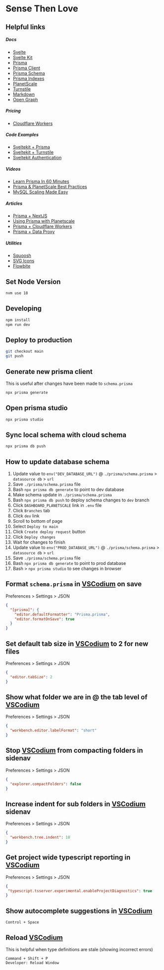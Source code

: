 # Sense Then Love

## Helpful links
##### Docs
- [Svelte](https://svelte.dev/docs)
- [Svelte Kit](https://kit.svelte.dev/docs/introduction)
- [Prisma](https://www.prisma.io/docs)
- [Prisma Client](https://www.prisma.io/docs/reference/api-reference/prisma-client-reference)
- [Prisma Schema](https://www.prisma.io/docs/concepts/components/prisma-schema)
- [Prisma Indexes](https://www.prisma.io/docs/concepts/components/prisma-schema/relations/relation-mode#indexes)
- [PlanetScale](https://planetscale.com/docs)
- [Turnstile](https://developers.cloudflare.com/turnstile/)
- [Markdown](https://www.markdownguide.org/basic-syntax)
- [Open Graph](https://ogp.me/)

##### Pricing
- [Cloudflare Workers](https://developers.cloudflare.com/workers/platform/pricing)

##### Code Examples
- [Sveltekit + Prisma](https://github.com/prisma/prisma-examples/tree/latest/typescript/rest-sveltekit)
- [Sveltekit + Turnstile](https://github.com/ghostdevv/svelte-turnstile)
- [Sveltekit Authentication](https://github.com/huntabyte/sveltekit-protected-routes/tree/final-code)

##### Videos
- [Learn Prisma In 60 Minutes](https://www.youtube.com/watch?v=RebA5J-rlwg)
- [Prisma & PlanetScale Best Practices](https://www.youtube.com/watch?v=iaHt5_hg44c)
- [MySQL Scaling Made Easy](https://planetscale.com/events/mysql-scaling-made-easy/thank-you) 

##### Articles
- [Prisma + NextJS](https://www.prisma.io/docs/guides/database/troubleshooting-orm/help-articles/nextjs-prisma-client-dev-practices)
- [Using Prisma with Planetscale](https://www.prisma.io/docs/guides/database/using-prisma-with-planetscale)
- [Prisma + Cloudflare Workers](https://www.prisma.io/docs/guides/deployment/deployment-guides/deploying-to-cloudflare-workers)
- [Prisma + Data Proxy](https://www.prisma.io/docs/data-platform/data-proxy)

##### Utilities
- [Squoosh](https://squoosh.app)
- [SVG Icons](https://icones.js.org/collection/all)
- [Flowbite](https://flowbite-svelte.com/)

## Set Node Version
```bash
nvm use 18
```

## Developing
```bash
npm install
npm run dev
```

## Deploy to production
```bash
git checkout main
git push
```

## Generate new prisma client
This is useful after changes have been made to `schema.prisma`
```bash
npx prisma generate
```

## Open prisma studio
```bash
npx prisma studio
```

## Sync local schema with cloud schema
```bash
npx prisma db push
```

## How to update database schema
1. Update value to `env("DEV_DATABASE_URL")` @ `./prisma/schema.prisma` > `datasource db` > `url`
1. Save `./prisma/schema.prisma` file
1. Bash `npx prisma db generate` to point to dev database
1. Make schema update in `./prisma/schema.prisma`
1. Bash `npx prisma db push` to deploy schema changes to `dev` branch
1. Click `DASHBOARD_PLANETSCALE` link in `.env` file
1. Click `Branches` tab
1. Click `dev` link
1. Scroll to bottom of page
1. Select `Deploy to main`
1. Click `Create deploy request` button
1. Click `Deploy changes`
1. Wait for changes to finish
1. Update value to `env("PROD_DATABASE_URL")` @ `./prisma/schema.prisma` > `datasource db` > `url`
1. Save `./prisma/schema.prisma` file
1. Bash `npx prisma db generate` to point to prod database
1. Bash > `npx prisma studio` to see changes in browser


## Format `schema.prisma` in [VSCodium](https://vscodium.com/) on save
Preferences > Settings > JSON
```json
{
  "[prisma]": {
    "editor.defaultFormatter": "Prisma.prisma",
    "editor.formatOnSave": true
  }
}
```

## Set default tab size in [VSCodium](https://vscodium.com/) to 2 for new files
Preferences > Settings > JSON
```json
{
  "editor.tabSize": 2
}
```

## Show what folder we are in @ the tab level of [VSCodium](https://vscodium.com/)
Preferences > Settings > JSON
```json
{
  "workbench.editor.labelFormat": "short"
}
```

## Stop [VSCodium](https://vscodium.com/) from compacting folders in sidenav
Preferences > Settings > JSON
```json
{
  "explorer.compactFolders": false
}
```

## Increase indent for sub folders in [VSCodium](https://vscodium.com/) sidenav
Preferences > Settings > JSON
```json
{
  "workbench.tree.indent": 18
}
```

## Get project wide typescript reporting in [VSCodium](https://vscodium.com/)
Preferences > Settings > JSON
```json
{
 "typescript.tsserver.experimental.enableProjectDiagnostics": true
}
```

## Show autocomplete suggestions in [VSCodium](https://vscodium.com/)
```
Control + Space
```

## Reload [VSCodium](https://vscodium.com/)
This is helpful when type definitions are stale (showing incorrect errors)
```
Command + Shift + P
Developer: Reload Window
```
